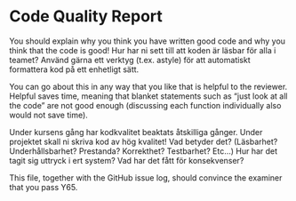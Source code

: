 # Code Quality Report
You should explain why you think you have written good code and why you think that the code is good! 
Hur har ni sett till att koden är läsbar för alla i teamet?
Använd gärna ett verktyg (t.ex. astyle) för att automatiskt formattera kod på ett enhetligt sätt.

You can go about this in any way that you like that is helpful to the reviewer. Helpful saves time, meaning that blanket statements such as “just look at all the code” are not good enough (discussing each function individually also would not save time). 

Under kursens gång har kodkvalitet beaktats åtskilliga gånger. Under projektet skall ni skriva kod av hög kvalitet! Vad betyder det? (Läsbarhet? Underhållsbarhet? Prestanda? Korrekthet? Testbarhet? Etc…) Hur har det tagit sig uttryck i ert system? Vad har det fått för konsekvenser?

This file, together with the GitHub issue log, should convince the examiner that you pass Y65.


